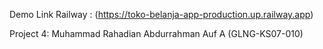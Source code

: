 Demo
Link Railway : (https://toko-belanja-app-production.up.railway.app)

Project 4: Muhammad Rahadian Abdurrahman Auf A (GLNG-KS07-010)